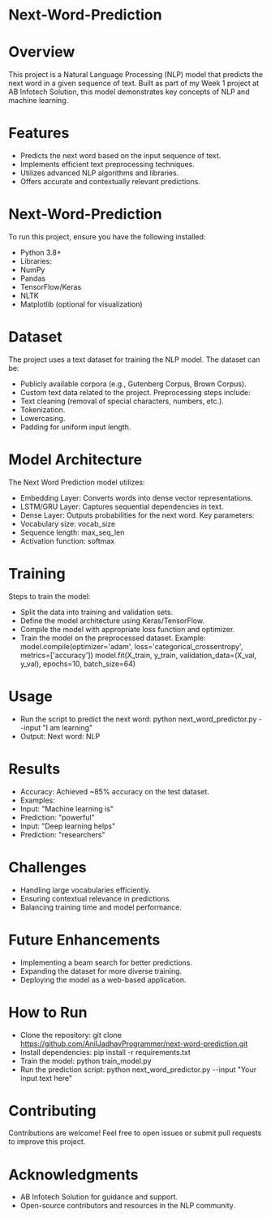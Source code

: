 # Next-Word-Prediction
# Overview
This project is a Natural Language Processing (NLP) model that predicts the next word in a given sequence of text. Built as part of my Week 1 project at AB Infotech Solution, this model demonstrates key concepts of NLP and machine learning.
# Features
- Predicts the next word based on the input sequence of text.
- Implements efficient text preprocessing techniques.
- Utilizes advanced NLP algorithms and libraries.
- Offers accurate and contextually relevant predictions.
# Next-Word-Prediction
To run this project, ensure you have the following installed:
- Python 3.8+
- Libraries:
- NumPy
- Pandas
- TensorFlow/Keras
- NLTK
- Matplotlib (optional for visualization)
# Dataset 
  The project uses a text dataset for training the NLP model. The dataset can be:
- Publicly available corpora (e.g., Gutenberg Corpus, Brown Corpus).
- Custom text data related to the project.
  Preprocessing steps include:
- Text cleaning (removal of special characters, numbers, etc.).
- Tokenization.
- Lowercasing.
- Padding for uniform input length.
# Model Architecture
The Next Word Prediction model utilizes:
- Embedding Layer: Converts words into dense vector representations.
- LSTM/GRU Layer: Captures sequential dependencies in text.
- Dense Layer: Outputs probabilities for the next word.
  Key parameters:
- Vocabulary size: vocab_size
- Sequence length: max_seq_len
- Activation function: softmax
# Training 
Steps to train the model:
- Split the data into training and validation sets.
- Define the model architecture using Keras/TensorFlow.
- Compile the model with appropriate loss function and optimizer.
- Train the model on the preprocessed dataset.
Example:
  model.compile(optimizer='adam', loss='categorical_crossentropy', metrics=['accuracy'])
  model.fit(X_train, y_train, validation_data=(X_val, y_val), epochs=10, batch_size=64)
# Usage
- Run the script to predict the next word:
  python next_word_predictor.py --input "I am learning"
- Output:
  Next word: NLP
# Results
- Accuracy: Achieved ~85% accuracy on the test dataset.
- Examples:
- Input: "Machine learning is"
- Prediction: "powerful"
- Input: "Deep learning helps"
- Prediction: "researchers"
# Challenges
- Handling large vocabularies efficiently.
- Ensuring contextual relevance in predictions.
- Balancing training time and model performance.
# Future Enhancements
- Implementing a beam search for better predictions.
- Expanding the dataset for more diverse training.
- Deploying the model as a web-based application.
# How to Run
- Clone the repository:
  git clone https://github.com/AnilJadhavProgrammer/next-word-prediction.git
- Install dependencies:
  pip install -r requirements.txt
- Train the model:
  python train_model.py
- Run the prediction script:
  python next_word_predictor.py --input "Your input text here"
# Contributing
  Contributions are welcome! Feel free to open issues or submit pull       requests to improve this project.
# Acknowledgments
- AB Infotech Solution for guidance and support.
- Open-source contributors and resources in the NLP community.
